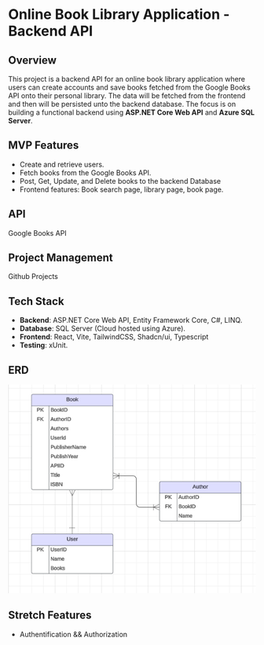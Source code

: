 # Online Book Library Application - Backend API

## Overview
This project is a backend API for an online book library application where users can create accounts and save books fetched from the Google Books API onto their personal library. The data will be fetched from the frontend and then will be persisted unto the backend database. The focus is on building a functional backend using **ASP.NET Core Web API** and **Azure SQL Server**.

## MVP Features
- Create and retrieve users.
- Fetch books from the Google Books API.
- Post, Get, Update, and Delete books to the backend Database
- Frontend features: Book search page, library page, book page.

## API
Google Books API

## Project Management 
Github Projects

## Tech Stack
- **Backend**: ASP.NET Core Web API, Entity Framework Core, C#, LINQ.
- **Database**: SQL Server (Cloud hosted using Azure).
- **Frontend**: React, Vite, TailwindCSS, Shadcn/ui, Typescript
- **Testing**: xUnit.

## ERD
![alt text](image.png)

## Stretch Features
- Authentification && Authorization